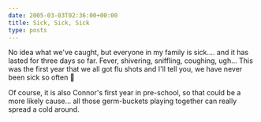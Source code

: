 ```yaml
---
date: 2005-03-03T02:36:00+00:00
title: Sick, Sick, Sick
type: posts
---
```

No idea what we've caught, but everyone in my family is sick.... and it has lasted for three days so far. Fever, shivering, sniffling, coughing, ugh... This was the first year that we all got flu shots and I'll tell you, we have never been sick so often 🙂

Of course, it is also Connor's first year in pre-school, so that could be a more likely cause... all those germ-buckets playing together can really spread a cold around.
